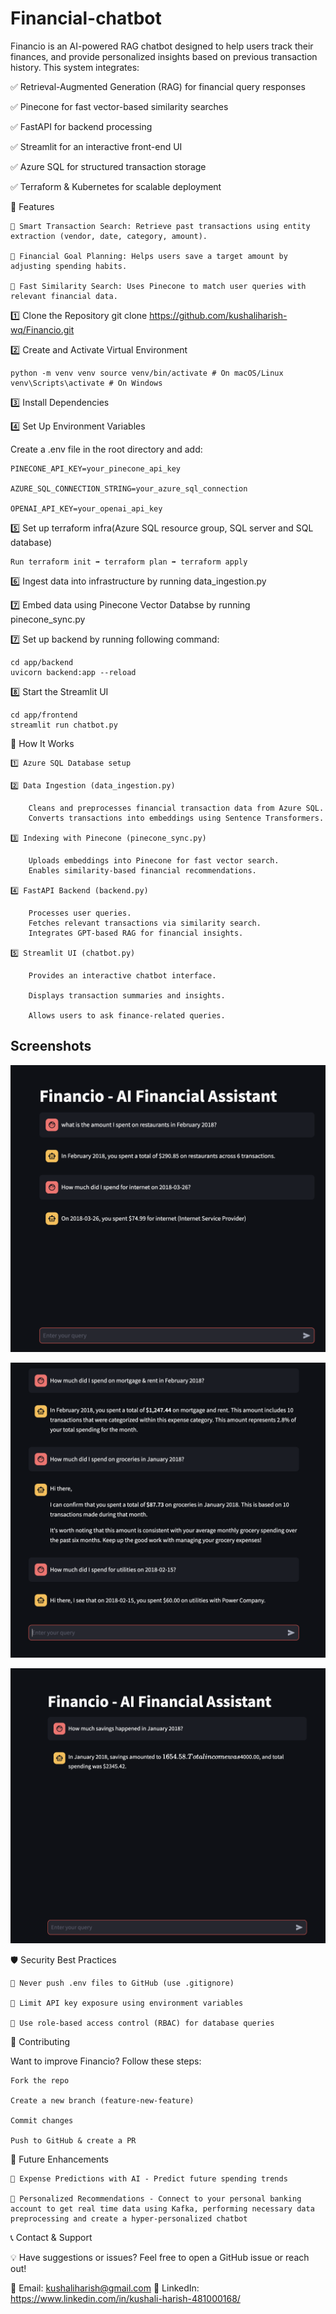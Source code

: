 # Financial-chatbot

Financio is an AI-powered RAG chatbot designed to help users track their finances, and provide personalized insights based on previous transaction history. This system integrates:

✅ Retrieval-Augmented Generation (RAG) for financial query responses 

✅ Pinecone for fast vector-based similarity searches 

✅ FastAPI for backend processing 

✅ Streamlit for an interactive front-end UI 

✅ Azure SQL for structured transaction storage 

✅ Terraform & Kubernetes for scalable deployment

🚀 Features

    🔹 Smart Transaction Search: Retrieve past transactions using entity extraction (vendor, date, category, amount).
    
    🔹 Financial Goal Planning: Helps users save a target amount by adjusting spending habits.
    
    🔹 Fast Similarity Search: Uses Pinecone to match user queries with relevant financial data.

1️⃣ Clone the Repository git clone https://github.com/kushaliharish-wq/Financio.git

2️⃣ Create and Activate Virtual Environment

    python -m venv venv source venv/bin/activate # On macOS/Linux venv\Scripts\activate # On Windows

3️⃣ Install Dependencies

4️⃣ Set Up Environment Variables

Create a .env file in the root directory and add:
    
    PINECONE_API_KEY=your_pinecone_api_key 
    
    AZURE_SQL_CONNECTION_STRING=your_azure_sql_connection 
    
    OPENAI_API_KEY=your_openai_api_key

5️⃣ Set up terraform infra(Azure SQL resource group, SQL server and SQL database)

    Run terraform init ➡️ terraform plan ➡️ terraform apply
    
6️⃣ Ingest data into infrastructure by running data_ingestion.py

7️⃣ Embed data using Pinecone Vector Databse by running pinecone_sync.py

7️⃣ Set up backend by running following command:

    cd app/backend
    uvicorn backend:app --reload

8️⃣ Start the Streamlit UI

    cd app/frontend
    streamlit run chatbot.py

🧠 How It Works

    1️⃣ Azure SQL Database setup
    
    2️⃣ Data Ingestion (data_ingestion.py)
    
        Cleans and preprocesses financial transaction data from Azure SQL.
        Converts transactions into embeddings using Sentence Transformers.
    
    3️⃣ Indexing with Pinecone (pinecone_sync.py)
    
        Uploads embeddings into Pinecone for fast vector search.
        Enables similarity-based financial recommendations.
    
    4️⃣ FastAPI Backend (backend.py)
    
        Processes user queries.
        Fetches relevant transactions via similarity search.
        Integrates GPT-based RAG for financial insights.
    
    5️⃣ Streamlit UI (chatbot.py)
    
        Provides an interactive chatbot interface.
        
        Displays transaction summaries and insights.
        
        Allows users to ask finance-related queries.


## Screenshots  

![Chatbot UI](screenshots/screenshot3.png)

![Chatbot UI](screenshots/screenshot1.png)  

![Chatbot UI](screenshots/screenshot2.png)  



🛡️ Security Best Practices
    
    🔹 Never push .env files to GitHub (use .gitignore) 
    
    🔹 Limit API key exposure using environment variables 
    
    🔹 Use role-based access control (RBAC) for database queries

🤝 Contributing

Want to improve Financio? Follow these steps:

    Fork the repo
    
    Create a new branch (feature-new-feature)
    
    Commit changes

    Push to GitHub & create a PR

📌 Future Enhancements

    🔹 Expense Predictions with AI - Predict future spending trends
    
    🔹 Personalized Recommendations - Connect to your personal banking account to get real time data using Kafka, performing necessary data preprocessing and create a hyper-personalized chatbot


📞 Contact & Support

💡 Have suggestions or issues? Feel free to open a GitHub issue or reach out!

📧 Email: kushaliharish@gmail.com 🔗 LinkedIn: https://www.linkedin.com/in/kushali-harish-481000168/

